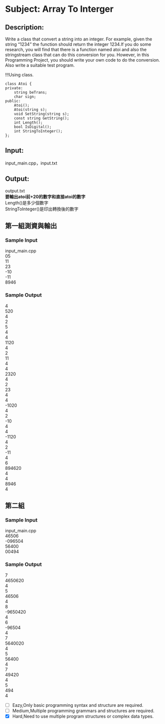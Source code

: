 # Subject: Array To Interger
## Description:
Write a class that convert a string into an integer. For example, given the string “1234” the function should return the integer 1234.If you do some research, you will find that there is a function named atoi and also the stringstream class that can do this conversion for you. However, in this Programming Project, you should write your own code to do the conversion. Also write a suitable test program.

!!!Using class.

```
class Atoi {
private:
	string beTrans;
	char sign;
public:
	Atoi();
	Atoi(string s);
	void SetString(string s);
	const string GetString();
	int Length();
	bool IsDigital();
	int StringToInteger();
};

```


## Input:
input_main.cpp，input.txt

## Output:
output.txt<br>
**要輸出atoi前+20的數字和直接atoi的數字**<br>
Length()是多少個數字<br>
StringToInteger()是印出轉換後的數字<br>



## 第一組測資與輸出	
### Sample Input	
input_main.cpp<br>
05<br>
11<br>
23<br>
-10<br>
-11<br>
8946	<br>
### Sample Output
4<br>
520<br>
4<br>
2<br>
5<br>
4<br>
4<br>
1120<br>
4<br>
2<br>
11<br>
4<br>
4<br>
2320<br>
4<br>
2<br>
23<br>
4<br>
4<br>
-1020<br>
4<br>
2<br>
-10<br>
4<br>
4<br>
-1120<br>
4<br>
2<br>
-11<br>
4<br>
6<br>
894620<br>
4<br>
4<br>
8946<br>
4

## 第二組	
### Sample Input
input_main.cpp<br>
46506<br>
-096504<br>
56400<br>
00494	<br>
### Sample Output
7<br>
4650620<br>
4<br>
5<br>
46506<br>
4<br>
8<br>
-9650420<br>
4<br>
6<br>
-96504<br>
4<br>
7<br>
5640020<br>
4<br>
5<br>
56400<br>
4<br>
7<br>
49420<br>
4<br>
5<br>
494<br>
4

- [ ]  Eazy,Only basic programming syntax and structure are required.
- [ ]  Medium,Multiple programming grammars and structures are required.
- [x] Hard,Need to use multiple program structures or complex data types.